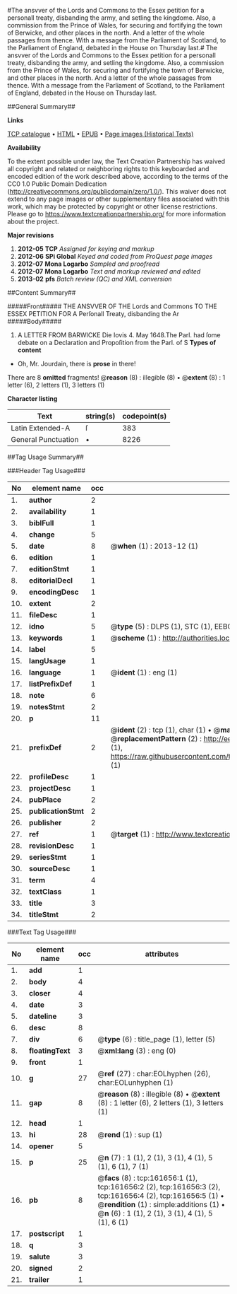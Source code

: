 #The ansvver of the Lords and Commons to the Essex petition for a personall treaty, disbanding the army, and setling the kingdome. Also, a commission from the Prince of Wales, for securing and fortifying the town of Berwicke, and other places in the north. And a letter of the whole passages from thence. With a message from the Parliament of Scotland, to the Parliament of England, debated in the House on Thursday last.#
The ansvver of the Lords and Commons to the Essex petition for a personall treaty, disbanding the army, and setling the kingdome. Also, a commission from the Prince of Wales, for securing and fortifying the town of Berwicke, and other places in the north. And a letter of the whole passages from thence. With a message from the Parliament of Scotland, to the Parliament of England, debated in the House on Thursday last.

##General Summary##

**Links**

[TCP catalogue](http://www.ota.ox.ac.uk/tcp/)  • 
[HTML](http://tei.it.ox.ac.uk/tcp/Texts-HTML/free/A74/A74796.html)  • 
[EPUB](http://tei.it.ox.ac.uk/tcp/Texts-EPUB/free/A74/A74796.epub) • 
[Page images (Historical Texts)](https://historicaltexts.jisc.ac.uk/eebo-50811956e)

**Availability**

To the extent possible under law, the Text Creation Partnership has waived all copyright and related or neighboring rights to this keyboarded and encoded edition of the work described above, according to the terms of the CC0 1.0 Public Domain Dedication (http://creativecommons.org/publicdomain/zero/1.0/). This waiver does not extend to any page images or other supplementary files associated with this work, which may be protected by copyright or other license restrictions. Please go to https://www.textcreationpartnership.org/ for more information about the project.

**Major revisions**

1. __2012-05__ __TCP__ *Assigned for keying and markup*
1. __2012-06__ __SPi Global__ *Keyed and coded from ProQuest page images*
1. __2012-07__ __Mona Logarbo__ *Sampled and proofread*
1. __2012-07__ __Mona Logarbo__ *Text and markup reviewed and edited*
1. __2013-02__ __pfs__ *Batch review (QC) and XML conversion*

##Content Summary##

#####Front#####
THE ANSVVER OF THE Lords and Commons TO THE ESSEX PETITION FOR A Perſonall Treaty, disbanding the Ar
#####Body#####

1. A LETTER FROM BARWICKE
Die Iovis 4. May 1648.The Parl. had ſome debate on a Declaration and Propoſition from the Parl. of S
**Types of content**

  * Oh, Mr. Jourdain, there is **prose** in there!

There are 8 **omitted** fragments! 
 @__reason__ (8) : illegible (8)  •  @__extent__ (8) : 1 letter (6), 2 letters (1), 3 letters (1)

**Character listing**


|Text|string(s)|codepoint(s)|
|---|---|---|
|Latin Extended-A|ſ|383|
|General Punctuation|•|8226|

##Tag Usage Summary##

###Header Tag Usage###

|No|element name|occ|attributes|
|---|---|---|---|
|1.|__author__|2||
|2.|__availability__|1||
|3.|__biblFull__|1||
|4.|__change__|5||
|5.|__date__|8| @__when__ (1) : 2013-12 (1)|
|6.|__edition__|1||
|7.|__editionStmt__|1||
|8.|__editorialDecl__|1||
|9.|__encodingDesc__|1||
|10.|__extent__|2||
|11.|__fileDesc__|1||
|12.|__idno__|5| @__type__ (5) : DLPS (1), STC (1), EEBO-CITATION (1), OCLC (1), VID (1)|
|13.|__keywords__|1| @__scheme__ (1) : http://authorities.loc.gov/ (1)|
|14.|__label__|5||
|15.|__langUsage__|1||
|16.|__language__|1| @__ident__ (1) : eng (1)|
|17.|__listPrefixDef__|1||
|18.|__note__|6||
|19.|__notesStmt__|2||
|20.|__p__|11||
|21.|__prefixDef__|2| @__ident__ (2) : tcp (1), char (1)  •  @__matchPattern__ (2) : ([0-9\-]+):([0-9IVX]+) (1), (.+) (1)  •  @__replacementPattern__ (2) : http://eebo.chadwyck.com/downloadtiff?vid=$1&page=$2 (1), https://raw.githubusercontent.com/textcreationpartnership/Texts/master/tcpchars.xml#$1 (1)|
|22.|__profileDesc__|1||
|23.|__projectDesc__|1||
|24.|__pubPlace__|2||
|25.|__publicationStmt__|2||
|26.|__publisher__|2||
|27.|__ref__|1| @__target__ (1) : http://www.textcreationpartnership.org/docs/. (1)|
|28.|__revisionDesc__|1||
|29.|__seriesStmt__|1||
|30.|__sourceDesc__|1||
|31.|__term__|4||
|32.|__textClass__|1||
|33.|__title__|3||
|34.|__titleStmt__|2||


###Text Tag Usage###

|No|element name|occ|attributes|
|---|---|---|---|
|1.|__add__|1||
|2.|__body__|4||
|3.|__closer__|4||
|4.|__date__|3||
|5.|__dateline__|3||
|6.|__desc__|8||
|7.|__div__|6| @__type__ (6) : title_page (1), letter (5)|
|8.|__floatingText__|3| @__xml:lang__ (3) : eng (0)|
|9.|__front__|1||
|10.|__g__|27| @__ref__ (27) : char:EOLhyphen (26), char:EOLunhyphen (1)|
|11.|__gap__|8| @__reason__ (8) : illegible (8)  •  @__extent__ (8) : 1 letter (6), 2 letters (1), 3 letters (1)|
|12.|__head__|1||
|13.|__hi__|28| @__rend__ (1) : sup (1)|
|14.|__opener__|5||
|15.|__p__|25| @__n__ (7) : 1 (1), 2 (1), 3 (1), 4 (1), 5 (1), 6 (1), 7 (1)|
|16.|__pb__|8| @__facs__ (8) : tcp:161656:1 (1), tcp:161656:2 (2), tcp:161656:3 (2), tcp:161656:4 (2), tcp:161656:5 (1)  •  @__rendition__ (1) : simple:additions (1)  •  @__n__ (6) : 1 (1), 2 (1), 3 (1), 4 (1), 5 (1), 6 (1)|
|17.|__postscript__|1||
|18.|__q__|3||
|19.|__salute__|3||
|20.|__signed__|2||
|21.|__trailer__|1||

